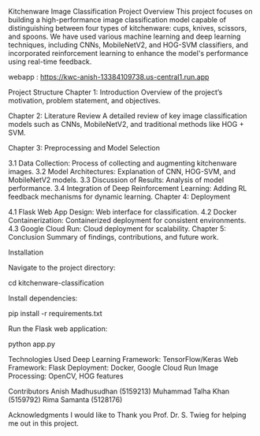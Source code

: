 Kitchenware Image Classification Project
Overview
This project focuses on building a high-performance image classification model capable of distinguishing between four types of kitchenware: cups, knives, scissors, and spoons. We have used various machine learning and deep learning techniques, including CNNs, MobileNetV2, and HOG-SVM classifiers, and incorporated reinforcement learning to enhance the model's performance using real-time feedback.

webapp :
https://kwc-anish-13384109738.us-central1.run.app

Project Structure
Chapter 1: Introduction
Overview of the project’s motivation, problem statement, and objectives.

Chapter 2: Literature Review
A detailed review of key image classification models such as CNNs, MobileNetV2, and traditional methods like HOG + SVM.

Chapter 3: Preprocessing and Model Selection

3.1 Data Collection: Process of collecting and augmenting kitchenware images.
3.2 Model Architectures: Explanation of CNN, HOG-SVM, and MobileNetV2 models.
3.3 Discussion of Results: Analysis of model performance.
3.4 Integration of Deep Reinforcement Learning: Adding RL feedback mechanisms for dynamic learning.
Chapter 4: Deployment

4.1 Flask Web App Design: Web interface for classification.
4.2 Docker Containerization: Containerized deployment for consistent environments.
4.3 Google Cloud Run: Cloud deployment for scalability.
Chapter 5: Conclusion
Summary of findings, contributions, and future work.

Installation

Navigate to the project directory:

cd kitchenware-classification

Install dependencies:

pip install -r requirements.txt

Run the Flask web application:

python app.py

Technologies Used
Deep Learning Framework: TensorFlow/Keras
Web Framework: Flask
Deployment: Docker, Google Cloud Run
Image Processing: OpenCV, HOG features

Contributors
Anish Madhusudhan (5159213)
Muhammad Talha Khan (5159792)
Rima Samanta (5128176)



Acknowledgments
I would like to Thank you Prof. Dr. S. Twieg for helping me out in this project.

